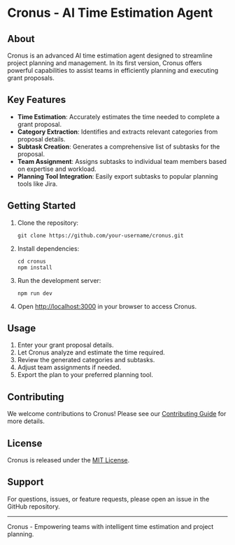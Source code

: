 # Cronus - AI Time Estimation Agent

## About

Cronus is an advanced AI time estimation agent designed to streamline project planning and management. In its first version, Cronus offers powerful capabilities to assist teams in efficiently planning and executing grant proposals.

## Key Features

- **Time Estimation**: Accurately estimates the time needed to complete a grant proposal.
- **Category Extraction**: Identifies and extracts relevant categories from proposal details.
- **Subtask Creation**: Generates a comprehensive list of subtasks for the proposal.
- **Team Assignment**: Assigns subtasks to individual team members based on expertise and workload.
- **Planning Tool Integration**: Easily export subtasks to popular planning tools like Jira.

## Getting Started

1. Clone the repository:
   ```
   git clone https://github.com/your-username/cronus.git
   ```

2. Install dependencies:
   ```
   cd cronus
   npm install
   ```

3. Run the development server:
   ```
   npm run dev
   ```

4. Open [http://localhost:3000](http://localhost:3000) in your browser to access Cronus.

## Usage

1. Enter your grant proposal details.
2. Let Cronus analyze and estimate the time required.
3. Review the generated categories and subtasks.
4. Adjust team assignments if needed.
5. Export the plan to your preferred planning tool.

## Contributing

We welcome contributions to Cronus! Please see our [Contributing Guide](CONTRIBUTING.md) for more details.

## License

Cronus is released under the [MIT License](LICENSE).

## Support

For questions, issues, or feature requests, please open an issue in the GitHub repository.

---

Cronus - Empowering teams with intelligent time estimation and project planning.
